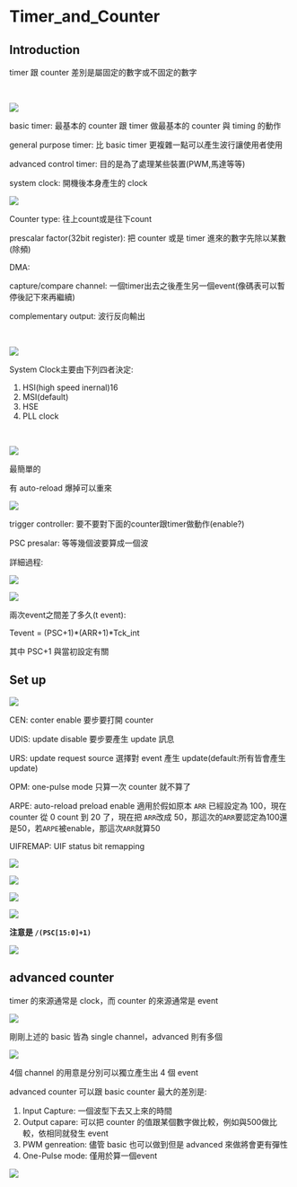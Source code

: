 # Timer_and_Counter

## Introduction

timer 跟 counter 差別是屬固定的數字或不固定的數字

<br>

![](https://i.imgur.com/ZQXyJ6M.png)

basic timer: 最基本的 counter 跟 timer 做最基本的 counter 與 timing 的動作 

general purpose timer: 比 basic timer 更複雜一點可以產生波行讓使用者使用

advanced control timer: 目的是為了處理某些裝置(PWM,馬達等等)

system clock: 開機後本身產生的 clock

![](https://i.imgur.com/sQIDuVC.png)

Counter type: 往上count或是往下count

prescalar factor(32bit register): 把 counter 或是 timer 進來的數字先除以某數(除頻)

DMA: 

capture/compare channel: 一個timer出去之後產生另一個event(像碼表可以暫停後記下來再繼續)

complementary output: 波行反向輸出

<br>

![](https://i.imgur.com/ekoeJQU.png)

System Clock主要由下列四者決定:

1. HSI(high speed inernal)16 
2. MSI(default)
3. HSE
4. PLL clock

<br>

![](https://i.imgur.com/TXkZGPc.png)

最簡單的

有 auto-reload 爆掉可以重來

![](https://i.imgur.com/sekf6Nh.png)

trigger controller: 要不要對下面的counter跟timer做動作(enable?)

PSC presalar: 等等幾個波要算成一個波

詳細過程:

![](https://i.imgur.com/zf70gAL.png)


![](https://i.imgur.com/KgNChOs.png)

兩次event之間差了多久(t event):

Tevent = (PSC+1)*(ARR+1)*Tck_int

其中 PSC+1 與當初設定有關

## Set up

![](https://i.imgur.com/0enAwU0.png)

CEN: conter enable 要步要打開 counter

UDIS: update disable 要步要產生 update 訊息

URS: update request source 選擇對 event 產生 update(default:所有皆會產生update)

OPM: one-pulse mode 只算一次 counter 就不算了

ARPE: auto-reload preload enable 適用於假如原本 ```ARR``` 已經設定為 100，現在 counter 從 0 count 到 20 了，現在把 ```ARR```改成 50，那這次的```ARR```要認定為100還是50，若```ARPE```被enable，那這次```ARR```就算50

UIFREMAP: UIF status bit remapping 

![](https://i.imgur.com/qdxJGfX.png)

![](https://i.imgur.com/Kfm4UuY.png)

![](https://i.imgur.com/venzFb0.png)

![](https://i.imgur.com/En0QRt7.png)

**注意是 ```/(PSC[15:0]+1)```**

![](https://i.imgur.com/wJmrJNO.png)

## advanced counter

timer 的來源通常是 clock，而 counter 的來源通常是 event

![](https://i.imgur.com/WZmrYs0.png)

剛剛上述的 basic 皆為 single channel，advanced 則有多個

![](https://i.imgur.com/QSCJue7.png)

4個 channel 的用意是分別可以獨立產生出 4 個 event

advanced counter 可以跟 basic counter 最大的差別是:

1. Input Capture: 一個波型下去又上來的時間
2. Output capare: 可以把 counter 的值跟某個數字做比較，例如與500做比較，依相同就發生 event
3. PWM genreation: 儘管 basic 也可以做到但是 advanced 來做將會更有彈性
4. One-Pulse mode: 僅用於算一個event

![](https://i.imgur.com/M0HIZdn.png)
